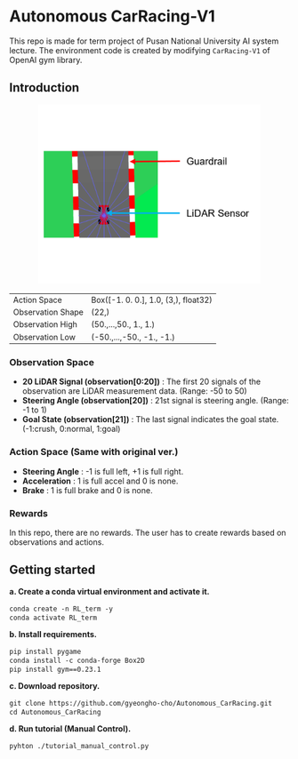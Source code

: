 # Autonomous CarRacing-V1
This repo is made for term project of Pusan National University AI system lecture. The environment code is created by modifying `CarRacing-V1` of OpenAI gym library.

## Introduction
<div align=center>
<img src="./figs/RLenv.png" width="400px">

| | |
| --- | --- |
| Action Space | Box([-1. 0. 0.], 1.0, (3,), float32)|
|Observation Shape|(22,)|
|Observation High|(50.,...,50., 1., 1.)|
|Observation Low|(-50.,...,-50., -1., -1.)|
</div>

### Observation Space
- **20 LiDAR Signal (observation[0:20])** : The first 20 signals of the observation are LiDAR measurement data. (Range: -50 to 50)
- **Steering Angle (observation[20])** :  21st signal is steering angle. (Range: -1 to 1)
- **Goal State (observation[21])** : The last signal indicates the goal state. (-1:crush, 0:normal, 1:goal)

### Action Space (Same with original ver.)
- **Steering Angle** : -1 is full left, +1 is full right.
- **Acceleration** : 1 is full accel and 0 is none.
- **Brake** : 1 is full brake and 0 is none.

### Rewards
In this repo, there are no rewards. The user has to create rewards based on observations and actions.

## Getting started

**a. Create a conda virtual environment and activate it.**
```
conda create -n RL_term -y
conda activate RL_term
```
**b. Install requirements.**

```
pip install pygame
conda install -c conda-forge Box2D
pip install gym==0.23.1
```
**c. Download repository.**
```
git clone https://github.com/gyeongho-cho/Autonomous_CarRacing.git
cd Autonomous_CarRacing
```
**d. Run tutorial (Manual Control).**
```
pyhton ./tutorial_manual_control.py
```

